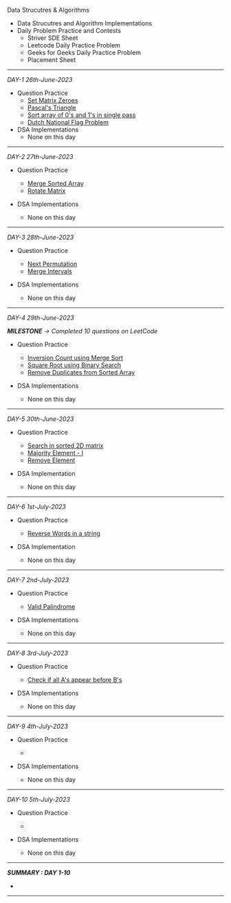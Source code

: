 Data Strucutres & Algorithms

- Data Strucutres and Algorithm Implementations
- Daily Problem Practice and Contests
    - Striver SDE Sheet
    - Leetcode Daily Practice Problem
    - Geeks for Geeks Daily Practice Problem
    - Placement Sheet

---

*DAY-1 26th-June-2023*

- Question Practice
    - [Set Matrix Zeroes](https://leetcode.com/problems/set-matrix-zeroes/description/)
    - [Pascal's Triangle](https://leetcode.com/problems/pascals-triangle/)
    - [Sort array of 0's and 1's in single pass](https://practice.geeksforgeeks.org/problems/segregate-0s-and-1s5106/1)
    - [Dutch National Flag Problem](https://leetcode.com/problems/sort-colors/)
- DSA Implementations
    - None on this day

---

*DAY-2 27th-June-2023*

- Question Practice
	- [Merge Sorted Array](https://leetcode.com/problems/merge-sorted-array/)
	- [Rotate Matrix](https://leetcode.com/problems/rotate-image/)

- DSA Implementations
	- None on this day

---

*DAY-3 28th-June-2023*

- Question Practice
	- [Next Permutation](https://leetcode.com/problems/next-permutation/)
	- [Merge Intervals](https://leetcode.com/problems/merge-intervals/)

- DSA Implementations
	- None on this day

---

*DAY-4 29th-June-2023*

*__MILESTONE__ -> Completed 10 questions on LeetCode*

- Question Practice
    - [Inversion Count using Merge Sort](https://practice.geeksforgeeks.org/problems/inversion-of-array-1587115620/1?utm_source=gfg&utm_medium=article&utm_campaign=bottom_sticky_on_article)
    - [Square Root using Binary Search](https://leetcode.com/problems/sqrtx/)
    - [Remove Duplicates from Sorted Array](https://leetcode.com/problems/remove-duplicates-from-sorted-array/)

- DSA Implementations
    - None on this day

---

*DAY-5 30th-June-2023*

- Question Practice
    - [Search in sorted 2D matrix](https://leetcode.com/problems/search-a-2d-matrix/)
    - [Majority Element - I](https://leetcode.com/problems/majority-element/)
    - [Remove Element](https://leetcode.com/problems/remove-element/)

- DSA Implementation
    - None on this day

---

*DAY-6 1st-July-2023*

- Question Practice
    -   [Reverse Words in a string](https://leetcode.com/problems/reverse-words-in-a-string/)

- DSA Implementation
    - None on this day

---

*DAY-7 2nd-July-2023*

- Question Practice
    - [Valid Palindrome](https://leetcode.com/problems/valid-palindrome/)

- DSA Implementations
    - None on this day

---

*DAY-8 3rd-July-2023*

- Question Practice
    - [Check if all A's appear before B's](https://leetcode.com/problems/check-if-all-as-appears-before-all-bs/)

- DSA Implementations
    - None on this day

---

*DAY-9 4th-July-2023*

- Question Practice
    - []()

- DSA Implementations
    - None on this day

---

*DAY-10 5th-July-2023*

- Question Practice
    - []()

- DSA Implementations
    - None on this day

---

*__SUMMARY : DAY 1-10__*

- 

---